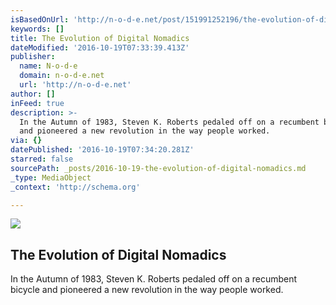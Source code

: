 ```yaml
---
isBasedOnUrl: 'http://n-o-d-e.net/post/151991252196/the-evolution-of-digital-nomadics'
keywords: []
title: The Evolution of Digital Nomadics
dateModified: '2016-10-19T07:33:39.413Z'
publisher:
  name: N-o-d-e
  domain: n-o-d-e.net
  url: 'http://n-o-d-e.net'
author: []
inFeed: true
description: >-
  In the Autumn of 1983, Steven K. Roberts pedaled off on a recumbent bicycle
  and pioneered a new revolution in the way people worked.
via: {}
datePublished: '2016-10-19T07:34:20.281Z'
starred: false
sourcePath: _posts/2016-10-19-the-evolution-of-digital-nomadics.md
_type: MediaObject
_context: 'http://schema.org'

---
```

<article style=""><img src="https://the-grid-user-content.s3-us-west-2.amazonaws.com/0790b8fe-d66a-4d40-bb27-dacb954027b7.png" /><h1>The Evolution of Digital Nomadics</h1><p>In the Autumn of 1983, Steven K. Roberts pedaled off on a recumbent bicycle and pioneered a new revolution in the way people worked.</p></article>